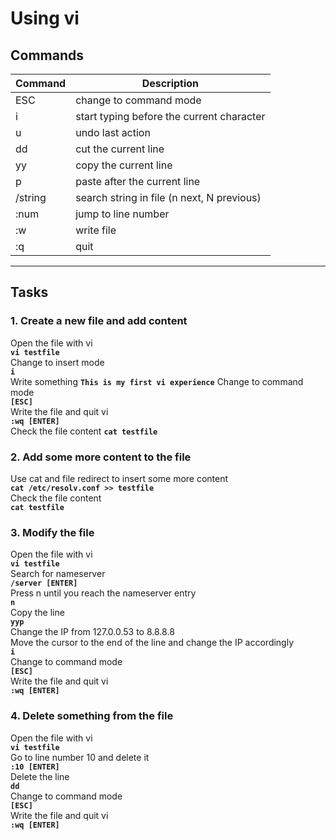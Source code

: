 # Using vi
## Commands
| Command | Description |
| ---| --- |
| ESC | change to command mode |
| i | start typing before the current character |
| u | undo last action |
| dd | cut the current line |
| yy | copy the current line |
| p | paste after the current line |
| /string | search string in file (n next, N previous) |
| :num | jump to line number |
| :w | write file |
| :q | quit |
---

## Tasks
### 1. Create a new file and add content
Open the file with vi  
**`vi testfile`**  
Change to insert mode  
**`i`**  
Write something
**`This is my first vi experience`** 
Change to command mode  
**`[ESC]`**  
Write the file and quit vi  
**`:wq [ENTER]`**  
Check the file content 
**`cat testfile`**  

### 2. Add some more content to the file
Use cat and file redirect to insert some more content  
**`cat /etc/resolv.conf >> testfile`**  
Check the file content  
**`cat testfile`**  

### 3. Modify the file
Open the file with vi  
**`vi testfile`**  
Search for nameserver  
**`/server [ENTER]`**  
Press n until you reach the nameserver entry  
**`n`**  
Copy the line  
**`yyp`**  
Change the IP from 127.0.0.53 to 8.8.8.8  
Move the cursor to the end of the line and change the IP accordingly  
**`i`**  
Change to command mode  
**`[ESC]`**  
Write the file and quit vi  
**`:wq [ENTER]`**  

### 4. Delete something from the file
Open the file with vi  
**`vi testfile`**  
Go to line number 10 and delete it  
**`:10 [ENTER]`**  
Delete the line  
**`dd`**  
Change to command mode  
**`[ESC]`**  
Write the file and quit vi  
**`:wq [ENTER]`**